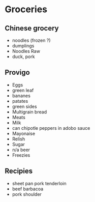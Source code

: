 # Groceries

## Chinese grocery

- noodles (frozen ?)
- dumplings
- Noodles Raw
- duck, pork

## Provigo

- Eggs
- green leaf
- bananes
- patates
- green sides
- Multigrain bread
- Meats
- Milk
- can chipotle peppers in adobo sauce
- Mayonaise
- Relish
- Sugar
- n/a beer
- Freezies

## Recipies

- sheet pan pork tenderloin
- beef barbacoa
- pork shoulder
